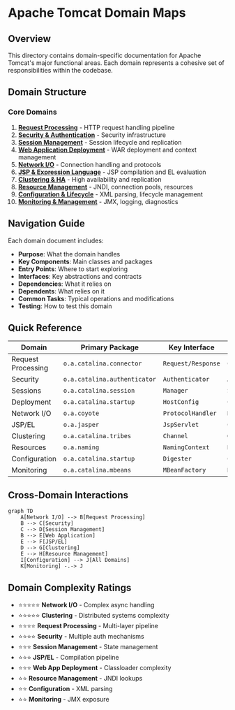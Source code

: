 # Apache Tomcat Domain Maps

## Overview
This directory contains domain-specific documentation for Apache Tomcat's major functional areas. Each domain represents a cohesive set of responsibilities within the codebase.

## Domain Structure

### Core Domains

1. **[Request Processing](request-processing.md)** - HTTP request handling pipeline
2. **[Security & Authentication](security.md)** - Security infrastructure  
3. **[Session Management](session-management.md)** - Session lifecycle and replication
4. **[Web Application Deployment](webapp-deployment.md)** - WAR deployment and context management
5. **[Network I/O](network-io.md)** - Connection handling and protocols
6. **[JSP & Expression Language](jsp-el.md)** - JSP compilation and EL evaluation
7. **[Clustering & HA](clustering.md)** - High availability and replication
8. **[Resource Management](resource-management.md)** - JNDI, connection pools, resources
9. **[Configuration & Lifecycle](configuration.md)** - XML parsing, lifecycle management
10. **[Monitoring & Management](monitoring.md)** - JMX, logging, diagnostics

## Navigation Guide

Each domain document includes:
- **Purpose**: What the domain handles
- **Key Components**: Main classes and packages
- **Entry Points**: Where to start exploring
- **Interfaces**: Key abstractions and contracts
- **Dependencies**: What it relies on
- **Dependents**: What relies on it
- **Common Tasks**: Typical operations and modifications
- **Testing**: How to test this domain

## Quick Reference

| Domain | Primary Package | Key Interface | Start Here |
|--------|----------------|---------------|------------|
| Request Processing | `o.a.catalina.connector` | `Request/Response` | `CoyoteAdapter` |
| Security | `o.a.catalina.authenticator` | `Authenticator` | `AuthenticatorBase` |
| Sessions | `o.a.catalina.session` | `Manager` | `StandardManager` |
| Deployment | `o.a.catalina.startup` | `HostConfig` | `ContextConfig` |
| Network I/O | `o.a.coyote` | `ProtocolHandler` | `Http11Processor` |
| JSP/EL | `o.a.jasper` | `JspServlet` | `Compiler` |
| Clustering | `o.a.catalina.tribes` | `Channel` | `GroupChannel` |
| Resources | `o.a.naming` | `NamingContext` | `ResourceFactory` |
| Configuration | `o.a.catalina.startup` | `Digester` | `Catalina` |
| Monitoring | `o.a.catalina.mbeans` | `MBeanFactory` | `Registry` |

## Cross-Domain Interactions

```mermaid
graph TD
    A[Network I/O] --> B[Request Processing]
    B --> C[Security]
    C --> D[Session Management]
    B --> E[Web Application]
    E --> F[JSP/EL]
    D --> G[Clustering]
    E --> H[Resource Management]
    I[Configuration] --> J[All Domains]
    K[Monitoring] -.-> J
```

## Domain Complexity Ratings

- ⭐⭐⭐⭐⭐ **Network I/O** - Complex async handling
- ⭐⭐⭐⭐⭐ **Clustering** - Distributed systems complexity
- ⭐⭐⭐⭐ **Request Processing** - Multi-layer pipeline
- ⭐⭐⭐⭐ **Security** - Multiple auth mechanisms
- ⭐⭐⭐ **Session Management** - State management
- ⭐⭐⭐ **JSP/EL** - Compilation pipeline
- ⭐⭐⭐ **Web App Deployment** - Classloader complexity
- ⭐⭐ **Resource Management** - JNDI lookups
- ⭐⭐ **Configuration** - XML parsing
- ⭐⭐ **Monitoring** - JMX exposure